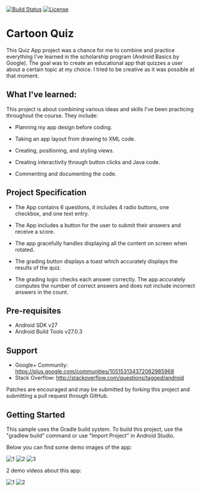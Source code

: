 [![Build Status](https://travis-ci.org/alexcatanet/Cartoon-Quiz.svg?branch=master)](https://travis-ci.org/alexcatanet/Cartoon-Quiz) [![License](https://img.shields.io/badge/license-Apache_2-blue.svg)](https://www.apache.org/licenses/LICENSE-2.0)

# Cartoon Quiz

This Quiz App project was a chance for me to combine and practice everything I've learned in the scholarship program (Android Basics by Google).
The goal was to create an educational app that quizzes a user about a certain topic at my choice. I tried to be creative as it was possible at that moment.

## What I've learned:

This project is about combining various ideas and skills I've been practicing throughout the course. They include:

- Planning my app design before coding.

- Taking an app layout from drawing to XML code.

- Creating, positioning, and styling views.

- Creating interactivity through button clicks and Java code.

- Commenting and documenting the code.

## Project Specification

-  The App contains 6 questions, it includes 4 radio buttons, one checkbox, and one text entry.

- The App includes a button for the user to submit their answers and receive a score.

- The app gracefully handles displaying all the content on screen when rotated.

- The grading button displays a toast which accurately displays the results of the quiz.

- The grading logic checks each answer correctly. The app accurately computes the number of correct answers and does not include incorrect answers in the count.

## Pre-requisites

- Android SDK v27
- Android Build Tools v27.0.3

## Support

- Google+ Community: https://plus.google.com/communities/105153134372062985968
- Stack Overflow: http://stackoverflow.com/questions/tagged/android

Patches are encouraged and may be submitted by forking this project and submitting a pull request through GitHub.

## Getting Started

This sample uses the Gradle build system. To build this project, use the "gradlew build" command or use "Import Project" in Android Studio.

Below you can find some demo images of the app:

![1](https://user-images.githubusercontent.com/33226462/40019688-dee775ac-57b7-11e8-97a3-dff5337417ae.png)
![2](https://user-images.githubusercontent.com/33226462/40019689-df100daa-57b7-11e8-8f13-94db8969d621.png)
![3](https://user-images.githubusercontent.com/33226462/40019690-df3ebdc6-57b7-11e8-896c-f641c6439374.png)

2 demo videos about this app:

![1](https://user-images.githubusercontent.com/33226462/40019708-e8768a7c-57b7-11e8-862b-0eea229fa599.gif)
![2](https://user-images.githubusercontent.com/33226462/40019709-e89d6ec6-57b7-11e8-8cb1-627f3d49eeab.gif)
